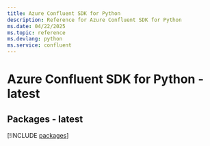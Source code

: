 ```yaml
---
title: Azure Confluent SDK for Python
description: Reference for Azure Confluent SDK for Python
ms.date: 04/22/2025
ms.topic: reference
ms.devlang: python
ms.service: confluent
---
```

# Azure Confluent SDK for Python - latest
## Packages - latest
[!INCLUDE [packages](confluent-index.md)]